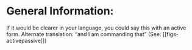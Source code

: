 # General Information:

If it would be clearer in your language, you could say this with an active form. Alternate translation: “and I am commanding that” (See: [[figs-activepassive]])